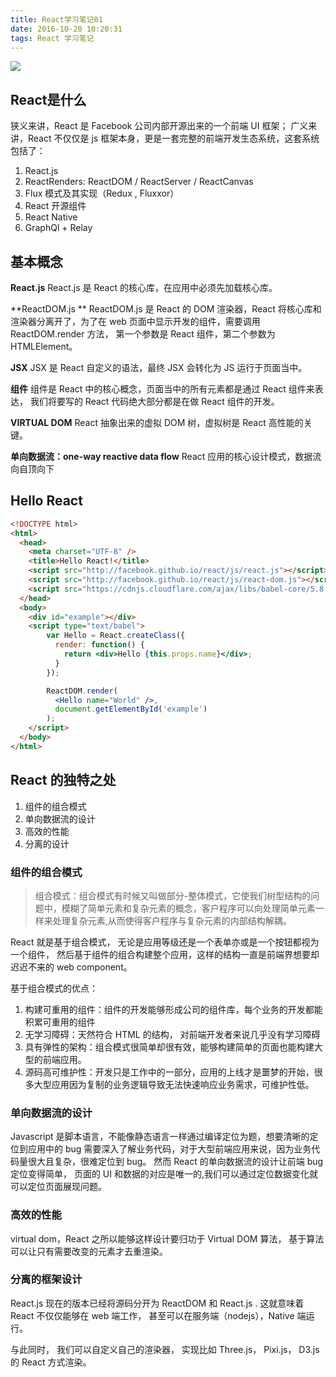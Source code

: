 ```yaml
---
title: React学习笔记01
date: 2016-10-20 10:20:31
tags: React 学习笔记
---
```

![](http://o768r1c9k.bkt.clouddn.com/react-logo.png)
<!--more-->

## React是什么
狭义来讲，React 是 Facebook 公司内部开源出来的一个前端 UI 框架；
广义来讲，React 不仅仅是 js 框架本身，更是一套完整的前端开发生态系统，这套系统包括了：
1. React.js
2. ReactRenders: ReactDOM / ReactServer / ReactCanvas
3. Flux 模式及其实现（Redux , Fluxxor）
4. React 开源组件
5. React Native
6. GraphQl + Relay

## 基本概念
**React.js**
React.js 是 React 的核心库，在应用中必须先加载核心库。

**ReactDOM.js **
ReactDOM.js 是 React 的 DOM 渲染器，React 将核心库和渲染器分离开了，为了在 web 页面中显示开发的组件，需要调用 ReactDOM.render 方法， 第一个参数是 React 组件，第二个参数为 HTMLElement。

**JSX**
JSX 是 React 自定义的语法，最终 JSX 会转化为 JS 运行于页面当中。

**组件**
组件是 React 中的核心概念，页面当中的所有元素都是通过 React 组件来表达， 我们将要写的 React 代码绝大部分都是在做 React 组件的开发。

**VIRTUAL DOM**
React 抽象出来的虚拟 DOM 树，虚拟树是 React 高性能的关键。

**单向数据流：one-way reactive data flow**
React 应用的核心设计模式，数据流向自顶向下

## Hello React
```html
<!DOCTYPE html>
<html>
  <head>
    <meta charset="UTF-8" />
    <title>Hello React!</title>
    <script src="http://facebook.github.io/react/js/react.js"></script>
    <script src="http://facebook.github.io/react/js/react-dom.js"></script>
    <script src="https://cdnjs.cloudflare.com/ajax/libs/babel-core/5.8.23/browser.min.js"></script>
  </head>
  <body>
    <div id="example"></div>
    <script type="text/babel">
        var Hello = React.createClass({
          render: function() {
            return <div>Hello {this.props.name}</div>;
          }
        });

        ReactDOM.render(
          <Hello name="World" />,
          document.getElementById('example')
        );
    </script>
  </body>
</html>
```

## React 的独特之处
1. 组件的组合模式
2. 单向数据流的设计
3. 高效的性能
4. 分离的设计

### 组件的组合模式
> 组合模式：组合模式有时候又叫做部分-整体模式，它使我们树型结构的问题中，模糊了简单元素和复杂元素的概念，客户程序可以向处理简单元素一样来处理复杂元素,从而使得客户程序与复杂元素的内部结构解耦。

React 就是基于组合模式， 无论是应用等级还是一个表单亦或是一个按钮都视为一个组件， 然后基于组件的组合构建整个应用，这样的结构一直是前端界想要却迟迟不来的 web component。

基于组合模式的优点：
1. 构建可重用的组件：组件的开发能够形成公司的组件库，每个业务的开发都能积累可重用的组件
2. 无学习障碍：天然符合 HTML 的结构， 对前端开发者来说几乎没有学习障碍
3. 具有弹性的架构：组合模式很简单却很有效，能够构建简单的页面也能构建大型的前端应用。
4. 源码高可维护性：开发只是工作中的一部分，应用的上线才是噩梦的开始，很多大型应用因为复制的业务逻辑导致无法快速响应业务需求，可维护性低。


### 单向数据流的设计
Javascript 是脚本语言，不能像静态语言一样通过编译定位为题，想要清晰的定位到应用中的 bug 需要深入了解业务代码，对于大型前端应用来说，因为业务代码量很大且复杂，很难定位到 bug。 然而 React 的单向数据流的设计让前端 bug 定位变得简单， 页面的 UI 和数据的对应是唯一的,我们可以通过定位数据变化就可以定位页面展现问题。

### 高效的性能
virtual dom，React 之所以能够这样设计要归功于 Virtual DOM 算法， 基于算法可以让只有需要改变的元素才去重渲染。

### 分离的框架设计
React.js 现在的版本已经将源码分开为 ReactDOM 和 React.js . 这就意味着 React 不仅仅能够在 web 端工作， 甚至可以在服务端（nodejs），Native 端运行。

与此同时， 我们可以自定义自己的渲染器， 实现比如 Three.js， Pixi.js， D3.js 的 React 方式渲染。


